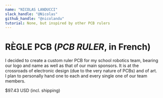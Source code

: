 ```yaml
---
name: "NICOLAS LANDUCCI"
slack_handle: "@Nicolas"
github_handle: "@nicolandu"
tutorial: None, but inspired by other PCB rulers
---
```


# RÈGLE PCB (*PCB RULER*, in French)

<!-- Describe your board in 2-3 sentences. What are you making? What will it do? -->
I decided to create a custom ruler PCB for my school robotics team, bearing our logo and name as well as that of our main sponsors. It is at the crossroads of electronic design (due to the very nature of PCBs) and of art.
I plan to personally hand one to each and every single one of our team members.

<!-- How much is it going to cost? -->
$97.43 USD (incl. shipping)

<!-- Tell us a little bit about your design process. What were some challenges? What helped? ***Totally optional*** -->
